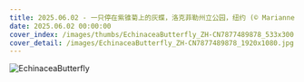 ```yaml
---
title: 2025.06.02 - 一只停在紫锥菊上的灰蝶，洛克菲勒州立公园，纽约 (© Marianne A. Campolongo/Alamy)
date: 2025.06.02 00:00:00
cover_index: /images/thumbs/EchinaceaButterfly_ZH-CN7877489878_533x300.jpg
cover_detail: /images/EchinaceaButterfly_ZH-CN7877489878_1920x1080.jpg
---
```


![EchinaceaButterfly](/images/EchinaceaButterfly_ZH-CN7877489878_1920x1080.jpg)
